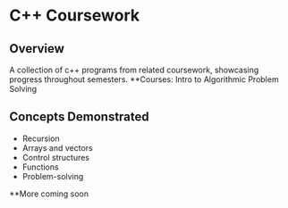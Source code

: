 # C++ Coursework

## Overview
A collection of c++ programs from related coursework, showcasing progress throughout semesters. 
**Courses: Intro to Algorithmic Problem Solving

## Concepts Demonstrated
- Recursion
- Arrays and vectors
- Control structures
- Functions
- Problem-solving

**More coming soon
